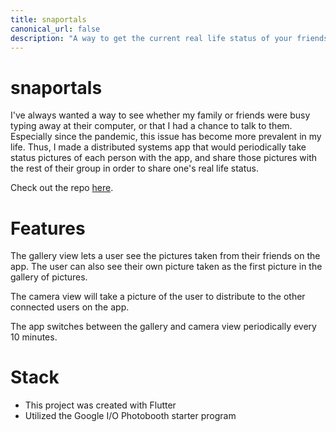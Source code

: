 ```yaml
---
title: snaportals
canonical_url: false
description: "A way to get the current real life status of your friends while remote."
---
```


# snaportals

I've always wanted a way to see whether my family or friends were busy typing away at their computer, or that I had a chance to talk to them. Especially since the pandemic, this issue has become more prevalent in my life. Thus, I made a distributed systems app that would periodically take status pictures of each person with the app, and share those pictures with the rest of their group in order to share one's real life status.

Check out the repo [here](https://github.com/nathan-louie/snaportals).

# Features

The gallery view lets a user see the pictures taken from their friends on the app. The user can also see their own picture taken as the first picture in the gallery of pictures.

The camera view will take a picture of the user to distribute to the other connected users on the app.

The app switches between the gallery and camera view periodically every 10 minutes.

# Stack

- This project was created with Flutter
- Utilized the Google I/O Photobooth starter program
